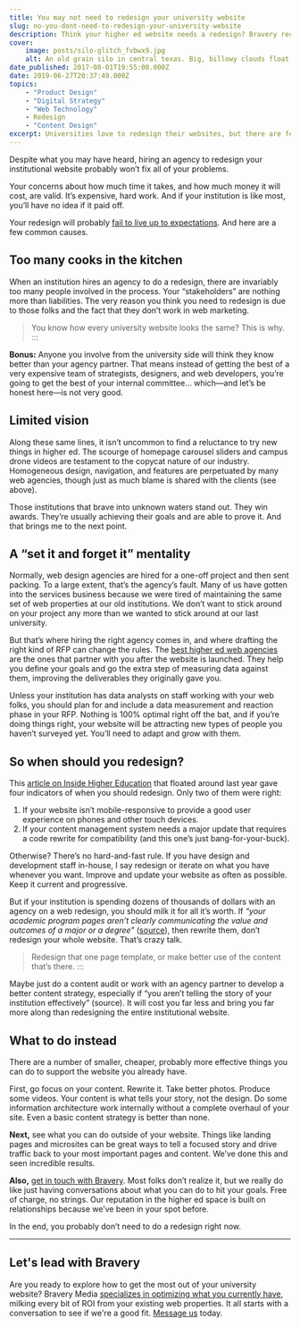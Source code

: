 ```yaml
---
title: You may not need to redesign your university website
slug: no-you-dont-need-to-redesign-your-university-website
description: Think your higher ed website needs a redesign? Bravery recommends a different approach, first.
cover:
    image: posts/silo-glitch_fvbwx9.jpg
    alt: An old grain silo in central texas. Big, billowy clouds float in a blue sky behind the silo.
date_published: 2017-08-01T19:55:00.000Z
date: 2019-06-27T20:37:49.000Z
topics:
    - "Product Design"
    - "Digital Strategy"
    - "Web Technology"
    - Redesign
    - "Content Design"
excerpt: Universities love to redesign their websites, but there are fewer and fewer reasons to do so. Why not try something new, first?
---
```


Despite what you may have heard, hiring an agency to redesign your institutional website probably won’t fix all of your problems.

Your concerns about how much time it takes, and how much money it will cost, are valid. It’s expensive, hard work. And if your institution is like most, you’ll have no idea if it paid off.

Your redesign will probably [fail to live up to expectations](/insight/your-university-website-is-useless/). And here are a few common causes.

## Too many cooks in the kitchen

When an institution hires an agency to do a redesign, there are invariably too many people involved in the process. Your “stakeholders” are nothing more than liabilities. The very reason you think you need to redesign is due to those folks and the fact that they don’t work in web marketing.


> You know how every university website looks the same? This is why.
:::

****Bonus:**** Anyone you involve from the university side will think they know better than your agency partner. That means instead of getting the best of a very expensive team of strategists, designers, and web developers, you’re going to get the best of your internal committee… which—and let’s be honest here—is not very good.

## Limited vision

Along these same lines, it isn’t uncommon to find a reluctance to try new things in higher ed. The scourge of homepage carousel sliders and campus drone videos are testament to the copycat nature of our industry. Homogeneous design, navigation, and features are perpetuated by many web agencies, though just as much blame is shared with the clients (see above).

Those institutions that brave into unknown waters stand out. They win awards. They’re usually achieving their goals and are able to prove it. And that brings me to the next point.

## A “set it and forget it” mentality

Normally, web design agencies are hired for a one-off project and then sent packing. To a large extent, that’s the agency’s fault. Many of us have gotten into the services business because we were tired of maintaining the same set of web properties at our old institutions. We don’t want to stick around on your project any more than we wanted to stick around at our last university.

But that’s where hiring the right agency comes in, and where drafting the right kind of RFP can change the rules. The [best higher ed web agencies](/services/?utm_source=insight) are the ones that partner with you after the website is launched. They help you define your goals and go the extra step of measuring data against them, improving the deliverables they originally gave you.

Unless your institution has data analysts on staff working with your web folks, you should plan for and include a data measurement and reaction phase in your RFP. Nothing is 100% optimal right off the bat, and if you’re doing things right, your website will be attracting new types of people you haven’t surveyed yet. You’ll need to adapt and grow with them.

## So when should you redesign?

This [article on Inside Higher Education](https://www.insidehighered.com/blogs/call-action-marketing-and-communications-higher-education/it-time-redesign-your-website) that floated around last year gave four indicators of when you should redesign. Only two of them were right:

1. If your website isn’t mobile-responsive to provide a good user experience on phones and other touch devices.
2. If your content management system needs a major update that requires a code rewrite for compatibility (and this one’s just bang-for-your-buck).

Otherwise? There’s no hard-and-fast rule. If you have design and development staff in-house, I say redesign or iterate on what you have whenever you want. Improve and update your website as often as possible. Keep it current and progressive.

But if your institution is spending dozens of thousands of dollars with an agency on a web redesign, you should milk it for all it’s worth. If *“your academic program pages aren’t clearly communicating the value and outcomes of a major or a degree”* ([source](https://www.insidehighered.com/blogs/call-action-marketing-and-communications-higher-education/it-time-redesign-your-website)), then rewrite them, don’t redesign your whole website. That’s crazy talk.


> Redesign that one page template, or make better use of the content that’s there.
:::

Maybe just do a content audit or work with an agency partner to develop a better content strategy, especially if “you aren’t telling the story of your institution effectively” (source). It will cost you far less and bring you far more along than redesigning the entire institutional website.

## What to do instead

There are a number of smaller, cheaper, probably more effective things you can do to support the website you already have.

First, go focus on your content. Rewrite it. Take better photos. Produce some videos. Your content is what tells your story, not the design. Do some information architecture work internally without a complete overhaul of your site. Even a basic content strategy is better than none.

**Next,** see what you can do outside of your website. Things like landing pages and microsites can be great ways to tell a focused story and drive traffic back to your most important pages and content. We’ve done this and seen incredible results.

**Also,** [get in touch with Bravery](/contact/?utm_source=insight). Most folks don’t realize it, but we really do like just having conversations about what you can do to hit your goals. Free of charge, no strings. Our reputation in the higher ed space is built on relationships because we’ve been in your spot before.

In the end, you probably don’t need to do a redesign right now.

---

## Let's lead with Bravery

Are you ready to explore how to get the most out of your university website? Bravery Media [specializes in optimizing what you currently have](/services/?utm_source=insight), milking every bit of ROI from your existing web properties. It all starts with a conversation to see if we're a good fit. [Message us](/contact/?utm_source=insight) today.
